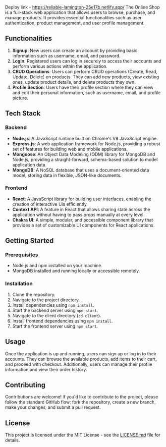 Deploy link - https://reliable-lamington-25e17b.netlify.app/
The Online Shop is a full-stack web application that allows users to browse, purchase, and manage products. It provides essential functionalities such as user authentication, product management, and user profile management.

## Functionalities

1. **Signup**: New users can create an account by providing basic information such as username, email, and password.
2. **Login**: Registered users can log in securely to access their accounts and perform various actions within the application.
3. **CRUD Operations**: Users can perform CRUD operations (Create, Read, Update, Delete) on products. They can add new products, view existing ones, update product details, and delete products they own.
4. **Profile Section**: Users have their profile section where they can view and edit their personal information, such as username, email, and profile picture.

## Tech Stack

### Backend

- **Node.js**: A JavaScript runtime built on Chrome's V8 JavaScript engine.
- **Express.js**: A web application framework for Node.js, providing a robust set of features for building web and mobile applications.
- **Mongoose**: An Object Data Modeling (ODM) library for MongoDB and Node.js, providing a straight-forward, schema-based solution to model application data.
- **MongoDB**: A NoSQL database that uses a document-oriented data model, storing data in flexible, JSON-like documents.

### Frontend

- **React**: A JavaScript library for building user interfaces, enabling the creation of interactive UIs efficiently.
- **Context API**: A feature in React that allows sharing state across the application without having to pass props manually at every level.
- **Chakra UI**: A simple, modular, and accessible component library that provides a set of customizable UI components for React applications.

## Getting Started

### Prerequisites

- Node.js and npm installed on your machine.
- MongoDB installed and running locally or accessible remotely.

### Installation

1. Clone the repository.
2. Navigate to the project directory.
3. Install dependencies using `npm install`.
4. Start the backend server using `npm start`.
5. Navigate to the client directory (`cd client`).
6. Install frontend dependencies using `npm install`.
7. Start the frontend server using `npm start`.

## Usage

Once the application is up and running, users can sign up or log in to their accounts. They can browse the available products, add items to their cart, and proceed with checkout. Additionally, users can manage their profile information and view their order history.

## Contributing

Contributions are welcome! If you'd like to contribute to the project, please follow the standard GitHub flow: fork the repository, create a new branch, make your changes, and submit a pull request.

## License

This project is licensed under the MIT License - see the [LICENSE.md](LICENSE.md) file for details.



